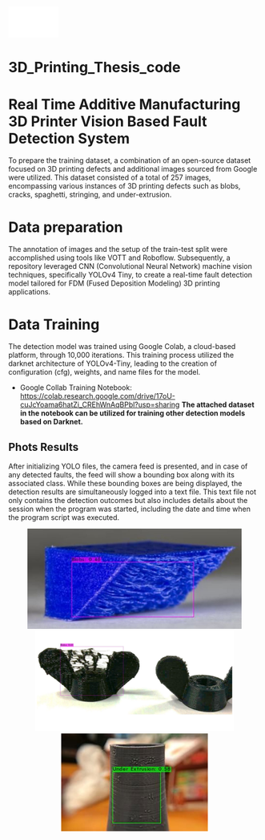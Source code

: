 <img src="https://raw.githubusercontent.com/sulimanbadour1/Sul_folio/main/src/assets/logos/white.png" width='100px'/>

# 3D_Printing_Thesis_code

# Real Time Additive Manufacturing 3D Printer Vision Based Fault Detection System

To prepare the training dataset, a combination of an open-source dataset focused on 3D printing defects and additional images sourced from Google were utilized. This dataset consisted of a total of 257 images, encompassing various instances of 3D printing defects such as blobs, cracks, spaghetti, stringing, and under-extrusion.

# Data preparation

The annotation of images and the setup of the train-test split were accomplished using tools like VOTT and Roboflow. Subsequently, a repository leveraged CNN (Convolutional Neural Network) machine vision techniques, specifically YOLOv4 Tiny, to create a real-time fault detection model tailored for FDM (Fused Deposition Modeling) 3D printing applications.

# Data Training

The detection model was trained using Google Colab, a cloud-based platform, through 10,000 iterations. This training process utilized the darknet architecture of YOLOv4-Tiny, leading to the creation of configuration (cfg), weights, and name files for the model.

- Google Collab Training Notebook: https://colab.research.google.com/drive/17oU-cuJcYoama6hatZi_CREhWnAqBPbl?usp=sharing
  **The attached dataset in the notebook can be utilized for training other detection models based on Darknet.**

## Phots Results

After initializing YOLO files, the camera feed is presented, and in case of any detected faults, the feed will show a bounding box along with its associated class. While these bounding boxes are being displayed, the detection results are simultaneously logged into a text file. This text file not only contains the detection outcomes but also includes details about the session when the program was started, including the date and time when the program script was executed.

<p align="center"> 
  <img src="https://github.com/sulimanbadour1/3d_Printing_code_phd/blob/main/photos/1.JPG?raw=true" height= "200"/>
   <img src="https://github.com/sulimanbadour1/3d_Printing_code_phd/blob/main/photos/2.png?raw=true" height= "200"/>
 <img src="https://github.com/sulimanbadour1/3d_Printing_code_phd/blob/main/photos/3.png?raw=true" height= "200"/> 
</p>
